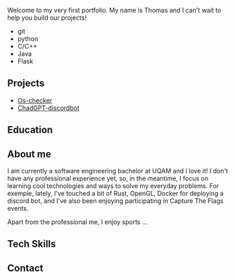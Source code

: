 Welcome to my very first portfolio. My name is Thomas and I can't wait to help you build our projects!
- git
- python
- C/C++
- Java
- Flask

## Projects
- [Os-checker](https://github.com/lordlflm/os-checker)
- [ChadGPT-discordbot](https://github.com/lordlflm/ChadGPT-discordbot)

## Education

## About me
I am currently a software engineering bachelor at UQAM and I love it! I don't have any professional experience yet, so, in the meantime, I focus on learning cool technologies and ways to solve my everyday problems. For exemple, lately, I've touched a bit of Rust, OpenGL, Docker for deploying a discord bot, and I've also been enjoying participating in Capture The Flags events.

Apart from the professional me, I enjoy sports ...
## Tech Skills
## Contact
